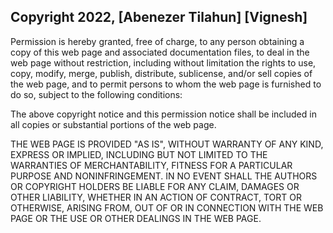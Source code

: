 ## Copyright 2022, [Abenezer Tilahun] [Vignesh]

Permission is hereby granted, free of charge, to any person obtaining a copy of this web page and associated documentation files, to deal in the web page without restriction, including without limitation the rights to use, copy, modify, merge, publish, distribute, sublicense, and/or sell copies of the web page, and to permit persons to whom the web page is furnished to do so, subject to the following conditions:

The above copyright notice and this permission notice shall be included in all copies or substantial portions of the web page.

THE WEB PAGE IS PROVIDED "AS IS", WITHOUT WARRANTY OF ANY KIND, EXPRESS OR IMPLIED, INCLUDING BUT NOT LIMITED TO THE WARRANTIES OF MERCHANTABILITY, FITNESS FOR A PARTICULAR PURPOSE AND NONINFRINGEMENT. IN NO EVENT SHALL THE AUTHORS OR COPYRIGHT HOLDERS BE LIABLE FOR ANY CLAIM, DAMAGES OR OTHER LIABILITY, WHETHER IN AN ACTION OF CONTRACT, TORT OR OTHERWISE, ARISING FROM, OUT OF OR IN CONNECTION WITH THE WEB PAGE OR THE USE OR OTHER DEALINGS IN THE WEB PAGE.
